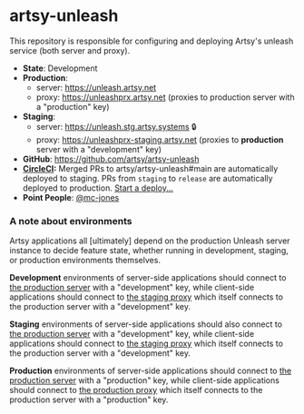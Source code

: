 # artsy-unleash

This repository is responsible for configuring and deploying Artsy's unleash service (both server and proxy).

- **State**: Development
- **Production**:
  * server: https://unleash.artsy.net
  * proxy: https://unleashprx.artsy.net (proxies to production server with a "production" key)
- **Staging**:
  * server: https://unleash.stg.artsy.systems 🔒
  * proxy: https://unleashprx-staging.artsy.net (proxies to **production** server with a "development" key)
- **GitHub**: https://github.com/artsy/artsy-unleash
- **[CircleCI](https://circleci.com/gh/artsy/artsy-unleash):** Merged PRs to artsy/artsy-unleash#main are automatically deployed to staging. PRs from `staging` to `release` are automatically deployed to production. [Start a deploy...](https://github.com/artsy/artsy-unleash/compare/release...staging?expand=1)
- **Point People**: [@mc-jones](https://github.com/mc-jones)

### A note about environments

Artsy applications all [ultimately] depend on the production Unleash server instance to decide feature state, whether running in development, staging, or production environments themselves.

**Development** environments of server-side applications should connect to [the production server](https://unleash.artsy.net) with a "development" key, while client-side applications should connect to [the staging proxy](https://unleashprx-staging.artsy.net) which itself connects to the production server with a "development" key.

**Staging** environments of server-side applications should also connect to [the production server](https://unleash.artsy.net) with a "development" key, while client-side applications should connect to [the staging proxy](https://unleashprx-staging.artsy.net) which itself connects to the production server with a "development" key.

**Production** environments of server-side applications should connect to [the production server](https://unleash.artsy.net) with a "production" key, while client-side applications should connect to [the production proxy](https://unleashprx.artsy.net) which itself connects to the production server with a "production" key.
